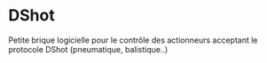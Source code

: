# DShot
Petite brique logicielle pour le contrôle des actionneurs acceptant le protocole DShot (pneumatique, balistique..)
